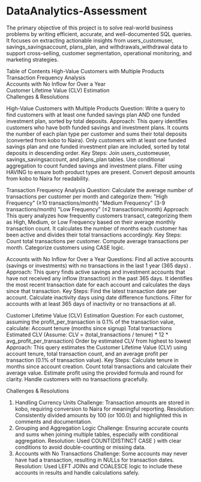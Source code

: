 # DataAnalytics-Assessment

The primary objective of this project is to solve real-world business problems by writing efficient, accurate, and well-documented SQL queries. It focuses on extracting actionable insights from users_customuser, savings_savingsaccount, plans_plan, and withdrawals_withdrawal data to support cross-selling, customer segmentation, operational monitoring, and marketing strategies.

Table of Contents
High-Value Customers with Multiple Products  
Transaction Frequency Analysis  
Accounts with No Inflow for Over a Year  
Customer Lifetime Value (CLV) Estimation  
Challenges & Resolutions  

High-Value Customers with Multiple Products
Question: 
Write a query to find customers with at least one funded savings plan AND one funded investment plan, sorted by total deposits.
Approach:
This query identifies customers who have both funded savings and investment plans. It counts the number of each plan type per customer and sums their total deposits (converted from kobo to Naira). Only customers with at least one funded savings plan and one funded investment plan are included, sorted by total deposits in descending order.
Key Steps:
Join users_customeuser, savings_savingsaccount, and plans_plan tables.
Use conditional aggregation to count funded savings and investment plans.
Filter using HAVING to ensure both product types are present.
Convert deposit amounts from kobo to Naira for readability.

Transaction Frequency Analysis
Question:
Calculate the average number of transactions per customer per month and categorize them:
"High Frequency" (≥10 transactions/month)
"Medium Frequency" (3-9 transactions/month)
"Low Frequency" (≤2 transactions/month)
Approach:
This query analyzes how frequently customers transact, categorizing them as High, Medium, or Low Frequency based on their average monthly transaction count. It calculates the number of months each customer has been active and divides their total transactions accordingly.
Key Steps:
Count total transactions per customer.
Compute average transactions per month.
Categorize customers using CASE logic.

Accounts with No Inflow for Over a Year
Questions: 
Find all active accounts (savings or investments) with no transactions in the last 1 year (365 days) .
Approach:
This query finds active savings and investment accounts that have not received any inflow (transaction) in the past 365 days. It identifies the most recent transaction date for each account and calculates the days since that transaction.
Key Steps:
Find the latest transaction date per account.
Calculate inactivity days using date difference functions.
Filter for accounts with at least 365 days of inactivity or no transactions at all.

Customer Lifetime Value (CLV) Estimation
Question:
For each customer, assuming the profit_per_transaction is 0.1% of the transaction value, calculate:
Account tenure (months since signup)
Total transactions
Estimated CLV (Assume: CLV = (total_transactions / tenure) * 12 * avg_profit_per_transaction)
Order by estimated CLV from highest to lowest
Approach:
This query estimates the Customer Lifetime Value (CLV) using account tenure, total transaction count, and an average profit per transaction (0.1% of transaction value). 
Key Steps:
Calculate tenure in months since account creation.
Count total transactions and calculate their average value.
Estimate profit using the provided formula and round for clarity.
Handle customers with no transactions gracefully.

Challenges & Resolutions
1. Handling Currency Units
Challenge: Transaction amounts are stored in kobo, requiring conversion to Naira for meaningful reporting.
Resolution: Consistently divided amounts by 100 (or 100.0) and highlighted this in comments and documentation.
3. Grouping and Aggregation Logic
Challenge: Ensuring accurate counts and sums when joining multiple tables, especially with conditional aggregation.
Resolution: Used COUNT(DISTINCT CASE ) with clear conditions to avoid double-counting or missing data.
4. Accounts with No Transactions
Challenge: Some accounts may never have had a transaction, resulting in NULLs for transaction dates.
Resolution: Used LEFT JOINs and COALESCE logic to include these accounts in results and handle calculations safely.

